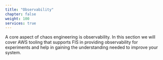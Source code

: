 ```yaml
---
title: "Observability"
chapter: false
weight: 100
services: true
---
```


A core aspect of chaos engineering is observability. In this section we will cover AWS tooling that supports FIS in providing observability for experiments and help in gaining the understanding needed to improve your system.
